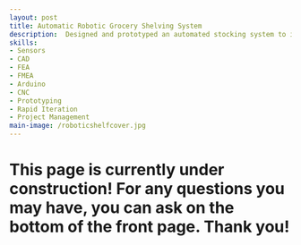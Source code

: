 ```yaml
---
layout: post
title: Automatic Robotic Grocery Shelving System
description:  Designed and prototyped an automated stocking system to improve accessibility in grocery stores. The gantry based device detects low inventory, retrieves cartons from storage, and restocks shelves while ensuring items roll forward for customer reach. Integrated CAD, FEA, FMEA, and "design for manufacture" principles guided development of a safe, low cost prototype that reduces employee workload and prevents products from getting stuck at the back of refrigerated shelves.
skills: 
- Sensors
- CAD
- FEA
- FMEA
- Arduino
- CNC
- Prototyping
- Rapid Iteration
- Project Management
main-image: /roboticshelfcover.jpg
---
```


# This page is currently under construction! For any questions you may have, you can ask on the bottom of the front page. Thank you!
